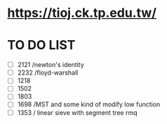 # https://tioj.ck.tp.edu.tw/

# TO DO LIST
- [ ] 2121 /newton's identity
- [ ] 2232 /floyd-warshall
- [ ] 1218
- [ ] 1502
- [ ] 1803
- [ ] 1698 /MST and some kind of modify low function
- [ ] 1353 / linear sieve with segment tree rmq
